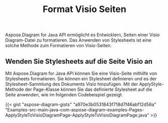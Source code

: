 ﻿---
title: Format Visio Seiten
type: docs
weight: 40
url: /de/java/format-visio-pages/
---
Aspose.Diagram for Java API ermöglicht es Entwicklern, Seiten einer Visio Diagram-Datei zu formatieren. Das Anwenden von Stylesheets ist eine solche Methode zum Formatieren von Visio-Seiten.
## **Wenden Sie Stylesheets auf die Seite Visio an**
Mit Aspose.Diagram for Java API können Sie eine Visio-Seite mithilfe von Stylesheets formatieren. Sie können ein Stylesheet definieren und es der Stylesheet-Sammlung des Dokuments Visio hinzufügen. Mit der ApplyStyle-Methode der Page-Klasse können Sie das definierte Stylesheet auf die Seite anwenden, wie im folgenden Codebeispiel gezeigt.

{{< gist "aspose-diagram-gists" "a970e3b0531843f718d7f46abf12d56a" "Examples-src-main-java-com-aspose-diagram-examples-Pages-ApplyStyleToVisioDiagramPage-ApplyStyleToVisioDiagramPage.java" >}}
